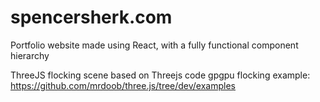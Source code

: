# spencersherk.com
Portfolio website made using React, with a fully functional component hierarchy


ThreeJS flocking scene based on Threejs code gpgpu flocking example: https://github.com/mrdoob/three.js/tree/dev/examples
